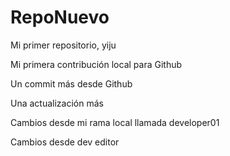 # RepoNuevo
Mi primer repositorio, yiju

Mi primera contribución local para Github

Un commit más desde Github

Una actualización más 

Cambios desde mi rama local llamada developer01

Cambios desde dev editor 